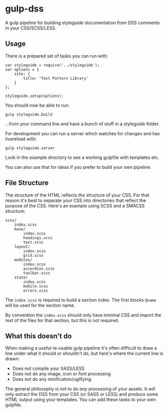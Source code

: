 # gulp-dss

A gulp pipeline for building styleguide documentation from DSS comments in your CSS/SCSS/LESS.

## Usage

There is a prepared set of tasks you can run with:

    var styleguide = require('../styleguide');
    var options = {
        site: {
            title: 'Test Pattern Library'
        }
    };

    styleguide.setup(options);

You should now be able to run:

    gulp styleguide.build

...from your command line and have a bunch of stuff in a styleguide folder.

For development you can run a server which watches for changes and has livereload with:

    gulp styleguide.server

Look in the example directory to see a working gulpfile with templates etc.

You can also use that for ideas if you prefer to build your own pipeline.

## File Structure

The structure of the HTML reflects the structure of your CSS. For that reason it's best to separate your CSS into directories that reflect the purpose of the CSS. Here's an example using SCSS and a SMACSS structure:

    scss/
        index.scss
        base/
            index.scss
            headings.scss
            text.scss
        layout/
            index.scss
            grid.scss
        modules/
            index.scss
            accordion.scss
            toolbar.scss
        state/
            index.scss
            mobile.scss
            errors.scss

The `index.scss` is required to build a section index. The first blocks `@name` will be used for the section name.

By convention the `index.scss` should only have minimal CSS and import the rest of the files for that section, but this is not required.


## What this doesn't do

When making a useful re-usable gulp pipeline it's often difficult to draw a line under what it should or shouldn't do, but here's where the current line is drawn:

* Does not compile your SASS/LESS
* Does not do any image, icon or font processing
* Does not do any minification/uglifying

The general philosophy is not to do *any* processing of your assets. It will only extract the DSS from your CSS (or SASS or LESS) and produce some HTML output using your templates. You can add these tasks to your own gulpfile.

